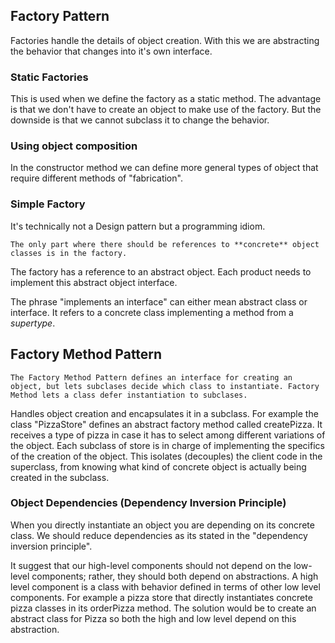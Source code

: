 ## Factory Pattern
Factories handle the details of object creation. With this we are abstracting the behavior that changes into it's own interface.

### Static Factories
This is used when we define the factory as a static method. The advantage is that we don't have to create an object to make use of the factory. But the downside is that we cannot subclass it to change the behavior.

### Using object composition
In the constructor method we can define more general types of object that require different methods of "fabrication".

### Simple Factory
It's technically not a Design pattern but a programming idiom.

```
The only part where there should be references to **concrete** object classes is in the factory.
```

The factory has a reference to an abstract object. Each product needs to implement this abstract object interface.

The phrase "implements an interface" can either mean abstract class or interface. It refers to a concrete class implementing a method from a *supertype*.

## Factory Method Pattern
```
The Factory Method Pattern defines an interface for creating an object, but lets subclases decide which class to instantiate. Factory Method lets a class defer instantiation to subclases.
```
Handles object creation and encapsulates it in a subclass.
For example the class "PizzaStore" defines an abstract factory method called createPizza. It receives a type of pizza in case it has to select among different variations of the object. Each subclass of store is in charge of implementing the specifics of the creation of the object.
This isolates (decouples) the client code in the superclass, from knowing what kind of concrete object is actually being created in the subclass.

### Object Dependencies (Dependency Inversion Principle)
When you directly instantiate an object you are depending on its concrete class. We should reduce dependencies as its stated in the "dependency inversion principle".

It suggest that our high-level components should not depend on the low-level components; rather, they should both depend on abstractions.
A high level component is a class with behavior defined in terms of other low level components. For example a pizza store that directly instantiates concrete pizza classes in its orderPizza method. The solution would be to create an abstract class for Pizza so both the high and low level depend on this abstraction.


